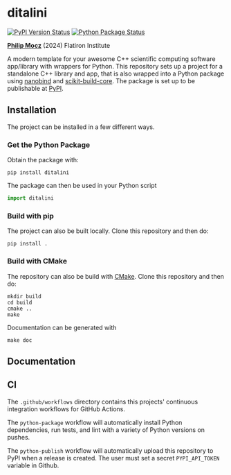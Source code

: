 # ditalini

[![PyPI Version Status][pypi-badge]][pypi-link]
[![Python Package Status][workflow-package-badge]][workflow-package-link]

[pypi-link]:               https://pypi.org/project/ditalini/
[pypi-badge]:              https://img.shields.io/pypi/v/ditalini?label=PyPI&logo=pypi
[workflow-package-link]:   https://github.com/pmocz/ditalini/actions/workflows/python-package.yml
[workflow-package-badge]:  https://github.com/pmocz/ditalini/actions/workflows/python-package.yml/badge.svg?event=push


[**Philip Mocz**](https://pmocz.github.io) (2024)
Flatiron Institute

A modern template for your awesome C++ scientific computing software app/library with wrappers for Python. This repository sets up a project for a standalone C++ library and app, that is also wrapped into a Python package using [nanobind](https://github.com/wjakob/nanobind) and
[scikit-build-core](https://scikit-build-core.readthedocs.io/en/latest/index.html).
The package is set up to be publishable at [PyPI](https://pypi.org/).

## Installation

The project can be installed in a few different ways.

### Get the Python Package

Obtain the package with:

```console
pip install ditalini
```

The package can then be used in your Python script

```python
import ditalini
```

### Build with pip

The project can also be built locally. Clone this repository and then do: 

```console
pip install .
```

### Build with CMake

The repository can also be build with [CMake](https://cmake.org/). Clone this repository and then do: 

```console
mkdir build
cd build
cmake ..
make
```

Documentation can be generated with

```console
make doc
```

## Documentation



## CI

The `.github/workflows` directory contains this projects' continuous integration workflows
for GitHub Actions. 

The `python-package` workflow will automatically install Python dependencies, run tests, 
and lint with a variety of Python versions on pushes.

The `python-publish` workflow will automatically upload this repository to PyPI when a release is created. The user must set a secret `PYPI_API_TOKEN` variable in Github.
